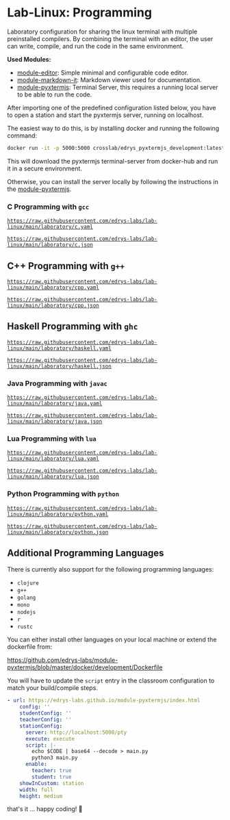 # Lab-Linux: Programming

Laboratory configuration for sharing the linux terminal with multiple preinstalled compilers.
By combining the terminal with an editor, the user can write, compile, and run the code in the same environment.

__Used Modules:__

- [module-editor](https://github.com/edrys-labs/module-editor): Simple minimal and configurable code editor.
- [module-markdown-it](https://github.com/edrys-labs/module-markdown-it): Markdown viewer used for documentation. 
- [module-pyxtermjs](https://github.com/edrys-labs/module-pyxtermjs): Terminal Server, this requires a running local server to be able to run the code.

After importing one of the predefined configuration listed below, you have to open a station and start the pyxtermjs server, running on localhost.

The easiest way to do this, is by installing docker and running the following command:

```bash
docker run -it -p 5000:5000 crosslab/edrys_pyxtermjs_development:latest
```

This will download the pyxtermjs terminal-server from docker-hub and run it in a secure environment.

Otherwise, you can install the server locally by following the instructions in the [module-pyxtermjs](https://github.com/edrys-labs/module-pyxtermjs).

### C Programming with `gcc`


[`https://raw.githubusercontent.com/edrys-labs/lab-linux/main/laboratory/c.yaml`](https://raw.githubusercontent.com/edrys-labs/lab-linux/main/laboratory/c.yaml)

[`https://raw.githubusercontent.com/edrys-labs/lab-linux/main/laboratory/c.json`](https://raw.githubusercontent.com/edrys-labs/lab-linux/main/laboratory/c.json)

## C++ Programming with `g++`

[`https://raw.githubusercontent.com/edrys-labs/lab-linux/main/laboratory/cpp.yaml`](https://raw.githubusercontent.com/edrys-labs/lab-linux/main/laboratory/cpp.yaml)

[`https://raw.githubusercontent.com/edrys-labs/lab-linux/main/laboratory/cpp.json`](https://raw.githubusercontent.com/edrys-labs/lab-linux/main/laboratory/cpp.json)

## Haskell Programming with `ghc`

[`https://raw.githubusercontent.com/edrys-labs/lab-linux/main/laboratory/haskell.yaml`](https://raw.githubusercontent.com/edrys-labs/lab-linux/main/laboratory/haskell.yaml)

[`https://raw.githubusercontent.com/edrys-labs/lab-linux/main/laboratory/haskell.json`](https://raw.githubusercontent.com/edrys-labs/lab-linux/main/laboratory/haskell.json)


### Java Programming with `javac`

[`https://raw.githubusercontent.com/edrys-labs/lab-linux/main/laboratory/java.yaml`](https://raw.githubusercontent.com/edrys-labs/lab-linux/main/laboratory/java.yaml)

[`https://raw.githubusercontent.com/edrys-labs/lab-linux/main/laboratory/java.json`](https://raw.githubusercontent.com/edrys-labs/lab-linux/main/laboratory/java.json)


### Lua Programming with `lua`

[`https://raw.githubusercontent.com/edrys-labs/lab-linux/main/laboratory/lua.yaml`](https://raw.githubusercontent.com/edrys-labs/lab-linux/main/laboratory/lua.yaml)

[`https://raw.githubusercontent.com/edrys-labs/lab-linux/main/laboratory/lua.json`](https://raw.githubusercontent.com/edrys-labs/lab-linux/main/laboratory/lua.json)

### Python Programming with `python`

[`https://raw.githubusercontent.com/edrys-labs/lab-linux/main/laboratory/python.yaml`](https://raw.githubusercontent.com/edrys-labs/lab-linux/main/laboratory/python.yaml)

[`https://raw.githubusercontent.com/edrys-labs/lab-linux/main/laboratory/python.json`](https://raw.githubusercontent.com/edrys-labs/lab-linux/main/laboratory/python.json)


## Additional Programming Languages

There is currently also support for the following programming languages:

- `clojure`
- `g++`
- `golang`
- `mono`
- `nodejs`
- `r`
- `rustc`

You can either install other languages on your local machine or extend the dockerfile from:

https://github.com/edrys-labs/module-pyxtermjs/blob/master/docker/development/Dockerfile

You will have to update the `script` entry in the classroom configuration to match your build/compile steps.

``` yaml
- url: https://edrys-labs.github.io/module-pyxtermjs/index.html
    config: ''
    studentConfig: ''
    teacherConfig: ''
    stationConfig:
      server: http://localhost:5000/pty
      execute: execute
      script: |-
        echo $CODE | base64 --decode > main.py
        python3 main.py
      enable:
        teacher: true
        student: true
    showInCustom: station
    width: full
    height: medium
```

that's it ... happy coding! 🚀
